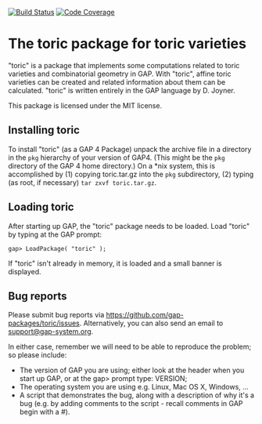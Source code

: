 [![Build Status](https://travis-ci.org/gap-packages/toric.svg)](https://travis-ci.org/gap-packages/toric)
[![Code Coverage](https://codecov.io/github/gap-packages/toric/coverage.svg)](https://codecov.io/gh/gap-packages/toric)

The toric package for toric varieties
=====================================

"toric" is a package that implements some computations related to
toric varieties and combinatorial geometry in GAP.
With "toric", affine toric varieties can be created and
related information about them can be calculated.
"toric" is written entirely in the GAP language by D. Joyner.

This package is licensed under the MIT license.


Installing toric
----------------

To install "toric" (as a GAP 4 Package) unpack the archive file in a
directory in the `pkg` hierarchy of your version of GAP4. (This might be
the `pkg` directory of the GAP 4 home directory.) On a *nix system, this
is accomplished by (1) copying toric.tar.gz into the `pkg` subdirectory,
(2) typing (as root, if necessary) `tar zxvf toric.tar.gz`.


Loading toric
-------------

After starting up GAP, the "toric" package needs to be loaded.
Load "toric" by typing at the GAP prompt:

    gap> LoadPackage( "toric" );

If "toric" isn't already in memory, it is loaded and a small banner
is displayed.


Bug reports
-----------

Please submit bug reports via <https://github.com/gap-packages/toric/issues>.
Alternatively, you can also send an email to support@gap-system.org.

In either case, remember we will need to be able to reproduce the
problem; so please include:

* The version of GAP you are using; either look at the header when
  you start up GAP, or at the gap> prompt type: VERSION;
* The operating system you are using e.g. Linux, Mac OS X, Windows, ...
* A script that demonstrates the bug, along with a description of why
  it's a bug (e.g. by adding comments to the script - recall comments
  in GAP begin with a #).
